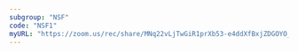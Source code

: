 ```yaml
---
subgroup: "NSF"
code: "NSF1"
myURL: "https://zoom.us/rec/share/MNq22vLjTwGiR1prXb53-e4ddXfBxjZDGOYO_stA8OAo9MT7ZscW6q2QPxzhP1YQ.7aHhKerKPU_5OfW3"
---
```

